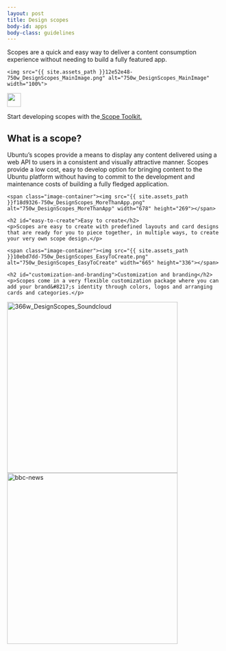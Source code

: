 ```yaml
---
layout: post
title: Design scopes
body-id: apps
body-class: guidelines
---
```


<div class="row">
  <div class="col-8">
    <p>Scopes are a quick and easy way to deliver a content consumption experience without needing to build a fully featured app.</p>
    
    <img src="{{ site.assets_path }}12e52e48-750w_DesignScopes_MainImage.png" alt="750w_DesignScopes_MainImage" width="100%">
  </div>
</div>

<div class="row">
  <div class="col-6 p-card u-vertically-center">
    <div class="col-1">
      <img src="{{ site.assets_path }}608696e3-developer_links..png" alt="" width="32" height="32">
    </div>
    <div class="col-5">
      <p class="p-card__content">Start developing scopes with the<a href="https://developer.ubuntu.com/en/phone/scopes/guides/"> Scope Toolkit.</a></p>
    </div>
  </div>
</div>

<div class="row">
  <div class="col-8">
    <h2>What is a scope?</h2>
    <p>Ubuntu&#8217;s scopes provide a means to display any content delivered using a web API to users in a consistent and visually attractive manner. Scopes provide a low cost, easy to develop option for bringing content to the Ubuntu platform without having to commit to the development and maintenance costs of building a fully fledged application.</p>

    <span class="image-container"><img src="{{ site.assets_path }}f18d9326-750w_DesignScopes_MoreThanApp.png" alt="750w_DesignScopes_MoreThanApp" width="678" height="269"></span>

    <h2 id="easy-to-create">Easy to create</h2>
    <p>Scopes are easy to create with predefined layouts and card designs that are ready for you to piece together, in multiple ways, to create your very own scope design.</p>

    <span class="image-container"><img src="{{ site.assets_path }}10ebd7dd-750w_DesignScopes_EasyToCreate.png" alt="750w_DesignScopes_EasyToCreate" width="665" height="336"></span>

    <h2 id="customization-and-branding">Customization and branding</h2>
    <p>Scopes come in a very flexible customization package where you can add your brand&#8217;s identity through colors, logos and arranging cards and categories.</p>
  </div>
</div>

<div class="row">
  <div class="col-10">
    <div class="row">
      <div class="col-5">
        <span class="image-container"><img src="{{ site.assets_path }}1bd8c846-366w_DesignScopes_Soundcloud.png?w=398" alt="366w_DesignScopes_Soundcloud" width="398"></span>
      </div>
      <div class="col-5">
        <span class="image-container"><img src="{{ site.assets_path }}4b364cf9-bbc-news.png?w=398" alt="bbc-news" width="398"></span>
      </div>
    </div>
  </div>
</div>
